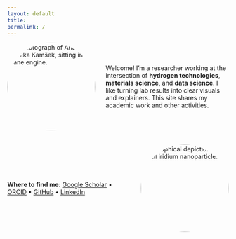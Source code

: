 ```yaml
---
layout: default
title: 
permalink: /
---
```


<div style="display: flex; flex-wrap: wrap; gap: 1.5rem; align-items: center; margin-bottom: 2rem;">
  <!-- Left column -->
  <div style="flex: 1; min-width: 200px;">
    <img src="/assets/img/photo-square-closeup.jpg" alt="A photograph of Ana Rebeka Kamšek, sitting in a plane engine." style="width: 100%; max-width: 400px; aspect-ratio: 1 / 1; object-fit: cover; border-radius: 50%;">
  </div>

  <!-- Right column -->
  <div style="flex: 2.5; min-width: 280px;">
    <p>Welcome! I’m a researcher working at the intersection of <b>hydrogen technologies</b>, <b>materials science</b>, and <b>data science</b>. I like turning lab results into clear visuals and explainers. This site shares my academic work and other activities.</p>
  </div>
</div>


<div style="display: flex; flex-wrap: wrap; gap: 1.5rem; align-items: center; margin-bottom: 2rem;">
  <!-- Left column -->
  <div style="flex: 3; min-width: 280px;">
    <p><strong>Where to find me</strong>:
      <a href="https://scholar.google.com/citations?user=lhbwej0AAAAJ">Google Scholar</a> •
      <a href="https://orcid.org/0009-0008-6247-3256">ORCID</a> •
      <a href="https://github.com/kamsekar">GitHub</a> •
      <a href="https://www.linkedin.com/in/ana-rebeka-kamsek/">LinkedIn</a>
    </p>
  </div>

  <!-- Right column -->
  <div style="flex: 1; min-width: 200px;">
    <img src="/assets/img/iridium-111-sq.png" alt="A graphical depiction of a small iridium nanoparticle." style="width: 100%; max-width: 400px; aspect-ratio: 1 / 1; object-fit: cover; border-radius: 50%;">
  </div>
</div>
